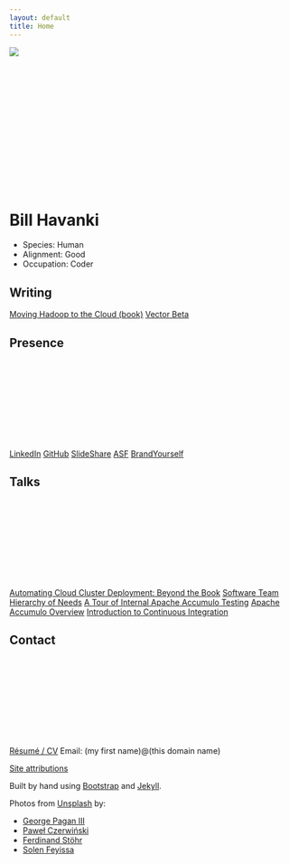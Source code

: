 ```yaml
---
layout: default
title: Home
---
```


<div class="row mt-md-3">
  <div class="col-md d-flex flex-wrap align-items-center" style="min-height: 250px">
    <img src="https://s.gravatar.com/avatar/0d3f2e75b439a8bfcb1a452b1def288f?s=200" class="m-auto d-block">
  </div>
  <div class="col-md d-flex flex-wrap align-items-center">
<h1 class="display-4">Bill Havanki</h1>
  </div>
</div>

<div class="row mt-md-2">
  <div class="col d-flex flex-wrap justify-content-center display-text">
    <ul class="list-group list-group-flush">
      <li class="list-group-item py-0">Species: Human</li>
      <li class="list-group-item py-0">Alignment: Good</li>
      <li class="list-group-item py-0">Occupation: Coder</li>
    </ul>
  </div>
</div>

<div class="row info-section mt-md-4">
  <div class="col-md-5 order-1 d-flex flex-wrap align-items-end justify-content-end info-pic-1">
    <h2 class="d-block">Writing</h2>
  </div>
  <div class="col-md order-2 list-group list-group-flush py-2">
    <a href="https://mh2c.com/" class="list-group-item py-1">Moving Hadoop to the Cloud (book)</a>
    <a href="https://vectorbeta.wordpress.com/" class="list-group-item py-1">Vector Beta</a>
  </div>
</div>

<div class="row info-section mt-md-4">
  <div class="col-md-7 order-1 d-flex flex-wrap align-items-end justify-content-end info-pic-2" style="min-height: 200px">
    <h2 class="d-block">Presence</h2>
  </div>
  <div class="col-md order-2 list-group list-group-flush py-2">
    <a href="https://www.linkedin.com/in/billhavanki" class="list-group-item py-1">LinkedIn</a>
    <a href="https://github.com/bhavanki" class="list-group-item py-1">GitHub</a>
    <a href="https://www.slideshare.net/BillHavanki" class="list-group-item py-1">SlideShare</a>
    <a href="https://people.apache.org/~bhavanki/" class="list-group-item py-1">ASF</a>
    <a href="https://billhavanki.brandyourself.com?source=home" class="list-group-item py-1">BrandYourself</a>
  </div>
</div>

<div class="row info-section mt-md-4">
  <div class="col-md-5 order-1 d-flex flex-wrap align-items-end justify-content-end info-pic-3" style="min-height: 200px">
    <h2 class="d-block">Talks</h2>
  </div>
  <div class="col-md order-2 list-group list-group-flush py-2">
    <a href="https://cdn.oreillystatic.com/en/assets/1/event/261/Automating%20cloud%20cluster%20deployment_%20Beyond%20the%20book%20Presentation.pptx" class="list-group-item py-1">Automating Cloud Cluster Deployment: Beyond the Book</a>
    <a href="https://www.slideshare.net/BillHavanki/software-team-hierarchy-of-needs" class="list-group-item py-1">Software Team Hierarchy of Needs</a>
    <a href="https://www.slideshare.net/BillHavanki/a-tour-of-internal-accumulo-testing" class="list-group-item py-1">A Tour of Internal Apache Accumulo Testing</a>
    <a href="https://www.slideshare.net/BillHavanki/apache-accumulo-overview-35305563" class="list-group-item py-1">Apache Accumulo Overview</a>
    <a href="https://www.slideshare.net/BillHavanki/introduction-to-continuous-integration-32778556" class="list-group-item py-1">Introduction to Continuous Integration</a>
  </div>
</div>

<div class="row info-section mt-md-4">
  <div class="col-md-7 order-1 d-flex flex-wrap align-items-end justify-content-end info-pic-4" style="min-height: 200px">
    <h2 class="d-block">Contact</h2>
  </div>
  <div class="col-md order-2 list-group list-group-flush py-2">
    <a href="resume.html" class="list-group-item py-1">Résumé / CV</a>
    <span class="list-group-item py-1">Email: (my first name)@(this domain name)</span>
  </div>
</div>

<div class="row mt-md-4 mb-md-5">
  <div class="col">
    <p class="text-right">
      <a href="#siteAttributions" data-toggle="collapse" aria-expanded="false" aria-controls="siteAttributions">Site attributions</a>
    </p>
    <div class="collapse" id="siteAttributions">
      <div class="card card-body">
        <p>
          Built by hand using <a href="https://getbootstrap.com/">Bootstrap</a> and <a href="https://jekyllrb.com/">Jekyll</a>.
        </p>
        <p>
          Photos from <a href="https://unsplash.com/wallpapers/design/pattern?utm_source=unsplash&amp;utm_medium=referral&amp;utm_content=creditCopyText">Unsplash</a> by:
        </p>
        <ul>
          <li><a href="https://unsplash.com/@gpthree?utm_source=unsplash&amp;utm_medium=referral&amp;utm_content=creditCopyText">George Pagan III</a></li>
          <li><a href="https://unsplash.com/@pawel_czerwinski?utm_source=unsplash&amp;utm_medium=referral&amp;utm_content=creditCopyText">Paweł Czerwiński</a></li>
          <li><a href="https://unsplash.com/@fellowferdi?utm_source=unsplash&amp;utm_medium=referral&amp;utm_content=creditCopyText">Ferdinand Stöhr</a></li>
          <li><a href="https://unsplash.com/@solenfeyissa?utm_source=unsplash&amp;utm_medium=referral&amp;utm_content=creditCopyText">Solen Feyissa</a></li>
        </ul>
      </div>
    </div>
  </div>
</div>
